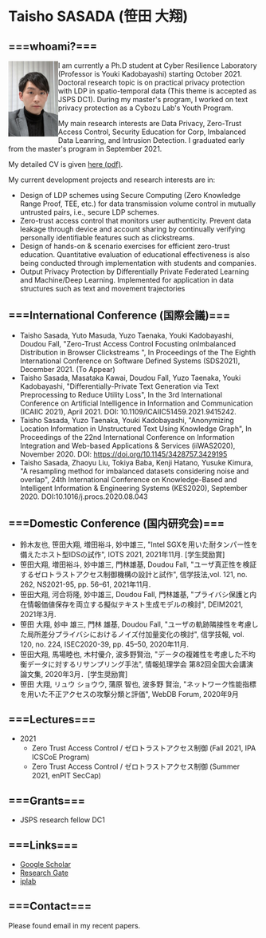 # Taisho SASADA (笹田 大翔)

## ===whoami?===
<p><img src="./cv/tsasada.jpg" width="100" align="left">I am currently a Ph.D student at Cyber Resilience Laboratory (Professor is Youki Kadobayashi) starting October 2021.
Doctoral research topic is on practical privacy protection with LDP in spatio-temporal data (This theme is accepted as JSPS DC1).
During my master's program, I worked on text privacy protection as a Cybozu Lab's Youth Program.

My main research interests are Data Privacy, Zero-Trust Access Control, Security Education for Corp, Imbalanced Data Leanring, and Intrusion Detection. 
I graduated early from the master's program in September 2021.</p>


My detailed CV is given [here (pdf)](./cv/Taisho_Sasada_CV.pdf).


My current development projects and research interests are in:
- Design of LDP schemes using Secure Computing (Zero Knowledge Range Proof, TEE, etc.) for data transmission volume control in mutually untrusted pairs, i.e., secure LDP schemes.
- Zero-trust access control that monitors user authenticity. Prevent data leakage through device and account sharing by continually verifying personally identifiable features such as clickstreams.
- Design of hands-on & scenario exercises for efficient zero-trust education. Quantitative evaluation of educational effectiveness is also being conducted through implementation with students and companies.
- Output Privacy Protection by Differentially Private Federated Learning and Machine/Deep Learning. Implemented for application in data structures such as text and movement trajectories

## ===International Conference (国際会議)===
 - Taisho Sasada, Yuto Masuda, Yuzo Taenaka, Youki Kadobayashi, Doudou Fall, "Zero-Trust Access Control Focusting onlmbalanced Distribution in Browser Clickstreams ", In Proceedings of the The Eighth International Conference on Software Defined Systems (SDS2021), December 2021. (To Appear)
 - Taisho Sasada, Masataka Kawai, Doudou Fall, Yuzo Taenaka, Youki Kadobayashi, "Differentially-Private Text Generation via Text Preprocessing to Reduce Utility Loss", In the 3rd International Conference on Artificial Intelligence in Information and Communication (ICAIIC 2021), April 2021. DOI: 10.1109/ICAIIC51459.2021.9415242.
 - Taisho Sasada, Yuzo Taenaka, Youki Kadobayashi, "Anonymizing Location Information in Unstructured Text Using Knowledge Graph", In Proceedings of the 22nd International Conference on Information Integration and Web-based Applications & Services (iiWAS2020), November 2020. DOI: https://doi.org/10.1145/3428757.3429195
 - Taisho Sasada, Zhaoyu Liu, Tokiya Baba, Kenji Hatano, Yusuke Kimura, "A resampling method for imbalanced datasets considering noise and overlap", 24th International Conference on Knowledge-Based and Intelligent Information & Engineering Systems (KES2020), September 2020. DOI:10.1016/j.procs.2020.08.043

## ===Domestic Conference (国内研究会)===
 - 鈴木友也, 笹田大翔, 増田裕斗, 妙中雄三, "Intel SGXを用いた耐タンパー性を備えたホスト型IDSの試作", IOTS 2021, 2021年11月. [学生奨励賞]
 - 笹田大翔, 増田裕斗, 妙中雄三, 門林雄基, Doudou Fall, "ユーザ真正性を検証するゼロトラストアクセス制御機構の設計と試作", 信学技法,vol. 121, no. 262, NS2021-95, pp. 56–61, 2021年11月. 
 - 笹田大翔, 河合将隆, 妙中雄三, Doudou Fall, 門林雄基, "プライバシ保護と内在情報価値保存を両立する擬似テキスト生成モデルの検討", DEIM2021, 2021年3月. 
 - 笹田 大翔, 妙中 雄三, 門林 雄基, Doudou Fall, "ユーザの軌跡隣接性を考慮した局所差分プライバシにおけるノイズ付加量変化の検討", 信学技報, vol. 120, no. 224, ISEC2020-39, pp. 45–50, 2020年11月.
 - 笹田大翔, 馬場睦也, 木村優介, 波多野賢治, "データの複雑性を考慮した不均衡データに対するリサンプリング手法", 情報処理学会 第82回全国大会講演論文集, 2020年3月．[学生奨励賞]
 - 笹田 大翔, リュウ ショウウ, 蒲原 智也, 波多野 賢治, "ネットワーク性能指標を用いた不正アクセスの攻撃分類と評価", WebDB Forum, 2020年9月

## ===Lectures===

- 2021
  - Zero Trust Access Control / ゼロトラストアクセス制御 (Fall 2021, IPA ICSCoE Program)
  - Zero Trust Access Control / ゼロトラストアクセス制御 (Summer 2021, enPIT SecCap)

## ===Grants===

- JSPS research fellow DC1

## ===Links===

- [Google Scholar](https://scholar.google.co.jp/citations?user=Orh0RxAAAAAJ&hl=en)
- [Research Gate](https://www.researchgate.net/profile/Taisho-Sasada)
- [iplab](https://iplab.naist.jp/)

## ===Contact===

Please found email in my recent papers.
